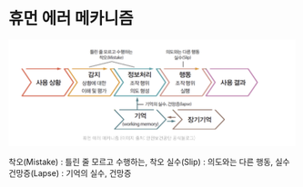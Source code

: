 # 휴먼 에러 메카니즘


![](Assets/CleanShot%202023-07-04%20at%2001.20.13@2x.png)


착오(Mistake) : 틀린 줄 모르고 수행하는, 착오
실수(Slip) : 의도와는 다른 행동, 실수
건망증(Lapse) : 기억의 실수, 건망증
